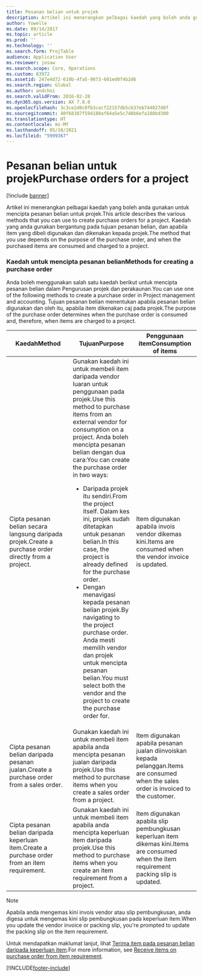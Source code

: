 ```yaml
---
title: Pesanan belian untuk projek
description: Artikel ini menerangkan pelbagai kaedah yang boleh anda gunakan untuk mencipta pesanan belian untuk projek. Kaedah yang anda gunakan bergantung pada tujuan pesanan belian, dan apabila item yang dibeli digunakan dan dikenakan kepada projek.
author: Yowelle
ms.date: 09/14/2017
ms.topic: article
ms.prod: ''
ms.technology: ''
ms.search.form: ProjTable
audience: Application User
ms.reviewer: josaw
ms.search.scope: Core, Operations
ms.custom: 83972
ms.assetid: 247e4d72-610b-4fa5-9873-601ed0f4b2d6
ms.search.region: Global
ms.author: andchoi
ms.search.validFrom: 2016-02-28
ms.dyn365.ops.version: AX 7.0.0
ms.openlocfilehash: 3c3ce2d0c0fb3cecf22157db5cb37eb744027d0f
ms.sourcegitcommit: 40f68387f594180af64a5e5c748b6efa188bd300
ms.translationtype: HT
ms.contentlocale: ms-MY
ms.lasthandoff: 05/10/2021
ms.locfileid: "5999367"
---
```

# <a name="purchase-orders-for-a-project"></a><span data-ttu-id="65b2d-104">Pesanan belian untuk projek</span><span class="sxs-lookup"><span data-stu-id="65b2d-104">Purchase orders for a project</span></span>

[!include [banner](../includes/banner.md)]

<span data-ttu-id="65b2d-105">Artikel ini menerangkan pelbagai kaedah yang boleh anda gunakan untuk mencipta pesanan belian untuk projek.</span><span class="sxs-lookup"><span data-stu-id="65b2d-105">This article describes the various methods that you can use to create purchase orders for a project.</span></span> <span data-ttu-id="65b2d-106">Kaedah yang anda gunakan bergantung pada tujuan pesanan belian, dan apabila item yang dibeli digunakan dan dikenakan kepada projek.</span><span class="sxs-lookup"><span data-stu-id="65b2d-106">The method that you use depends on the purpose of the purchase order, and when the purchased items are consumed and charged to a project.</span></span>

### <a name="methods-for-creating-a-purchase-order"></a><span data-ttu-id="65b2d-107">Kaedah untuk mencipta pesanan belian</span><span class="sxs-lookup"><span data-stu-id="65b2d-107">Methods for creating a purchase order</span></span>

<span data-ttu-id="65b2d-108">Anda boleh menggunakan salah satu kaedah berikut untuk mencipta pesanan belian dalam Pengurusan projek dan perakaunan.</span><span class="sxs-lookup"><span data-stu-id="65b2d-108">You can use one of the following methods to create a purchase order in Project management and accounting.</span></span> <span data-ttu-id="65b2d-109">Tujuan pesanan belian menentukan apabila pesanan belian digunakan dan oleh itu, apabila item dikenakan caj pada projek.</span><span class="sxs-lookup"><span data-stu-id="65b2d-109">The purpose of the purchase order determines when the purchase order is consumed and, therefore, when items are charged to a project.</span></span>

<table>
<colgroup>
<col width="33%" />
<col width="33%" />
<col width="33%" />
</colgroup>
<thead>
<tr class="header">
<th><span data-ttu-id="65b2d-110">Kaedah</span><span class="sxs-lookup"><span data-stu-id="65b2d-110">Method</span></span></th>
<th><span data-ttu-id="65b2d-111">Tujuan</span><span class="sxs-lookup"><span data-stu-id="65b2d-111">Purpose</span></span></th>
<th><span data-ttu-id="65b2d-112">Penggunaan item</span><span class="sxs-lookup"><span data-stu-id="65b2d-112">Consumption of items</span></span></th>
</tr>
</thead>
<tbody>
<tr class="odd">
<td><span data-ttu-id="65b2d-113">Cipta pesanan belian secara langsung daripada projek.</span><span class="sxs-lookup"><span data-stu-id="65b2d-113">Create a purchase order directly from a project.</span></span></td>
<td><span data-ttu-id="65b2d-114">Gunakan kaedah ini untuk membeli item daripada vendor luaran untuk penggunaan pada projek.</span><span class="sxs-lookup"><span data-stu-id="65b2d-114">Use this method to purchase items from an external vendor for consumption on a project.</span></span> <span data-ttu-id="65b2d-115">Anda boleh mencipta pesanan belian dengan dua cara:</span><span class="sxs-lookup"><span data-stu-id="65b2d-115">You can create the purchase order in two ways:</span></span>
<ul>
<li><span data-ttu-id="65b2d-116">Daripada projek itu sendiri.</span><span class="sxs-lookup"><span data-stu-id="65b2d-116">From the project itself.</span></span> <span data-ttu-id="65b2d-117">Dalam kes ini, projek sudah ditetapkan untuk pesanan belian.</span><span class="sxs-lookup"><span data-stu-id="65b2d-117">In this case, the project is already defined for the purchase order.</span></span></li>
<li><span data-ttu-id="65b2d-118">Dengan menavigasi kepada pesanan belian projek.</span><span class="sxs-lookup"><span data-stu-id="65b2d-118">By navigating to the project purchase order.</span></span> <span data-ttu-id="65b2d-119">Anda mesti memilih vendor dan projek untuk mencipta pesanan belian.</span><span class="sxs-lookup"><span data-stu-id="65b2d-119">You must select both the vendor and the project to create the purchase order for.</span></span></li>
</ul></td>
<td><span data-ttu-id="65b2d-120">Item digunakan apabila invois vendor dikemas kini.</span><span class="sxs-lookup"><span data-stu-id="65b2d-120">Items are consumed when the vendor invoice is updated.</span></span></td>
</tr>
<tr class="even">
<td><span data-ttu-id="65b2d-121">Cipta pesanan belian daripada pesanan jualan.</span><span class="sxs-lookup"><span data-stu-id="65b2d-121">Create a purchase order from a sales order.</span></span></td>
<td><span data-ttu-id="65b2d-122">Gunakan kaedah ini untuk membeli item apabila anda mencipta pesanan jualan daripada projek.</span><span class="sxs-lookup"><span data-stu-id="65b2d-122">Use this method to purchase items when you create a sales order from a project.</span></span></td>
<td><span data-ttu-id="65b2d-123">Item digunakan apabila pesanan jualan diinvoiskan kepada pelanggan.</span><span class="sxs-lookup"><span data-stu-id="65b2d-123">Items are consumed when the sales order is invoiced to the customer.</span></span></td>
</tr>
<tr class="odd">
<td><span data-ttu-id="65b2d-124">Cipta pesanan belian daripada keperluan item.</span><span class="sxs-lookup"><span data-stu-id="65b2d-124">Create a purchase order from an item requirement.</span></span></td>
<td><span data-ttu-id="65b2d-125">Gunakan kaedah ini untuk membeli item apabila anda mencipta keperluan item daripada projek.</span><span class="sxs-lookup"><span data-stu-id="65b2d-125">Use this method to purchase items when you create an item requirement from a project.</span></span></td>
<td><span data-ttu-id="65b2d-126">Item digunakan apabila slip pembungkusan keperluan item dikemas kini.</span><span class="sxs-lookup"><span data-stu-id="65b2d-126">Items are consumed when the item requirement packing slip is updated.</span></span></td>
</tr>
</tbody>
</table>

> [!NOTE] 
> <span data-ttu-id="65b2d-127">Apabila anda mengemas kini invois vendor atau slip pembungkusan, anda digesa untuk mengemas kini slip pembungkusan pada keperluan item.</span><span class="sxs-lookup"><span data-stu-id="65b2d-127">When you update the vendor invoice or packing slip, you're prompted to update the packing slip on the item requirement.</span></span>

<span data-ttu-id="65b2d-128">Untuk mendapatkan maklumat lanjut, lihat [Terima item pada pesanan belian daripada keperluan item](tasks/receive-items-purchase-order-item-requirement.md).</span><span class="sxs-lookup"><span data-stu-id="65b2d-128">For more information, see [Receive items on purchase order from item requirement](tasks/receive-items-purchase-order-item-requirement.md).</span></span>



[!INCLUDE[footer-include](../includes/footer-banner.md)]